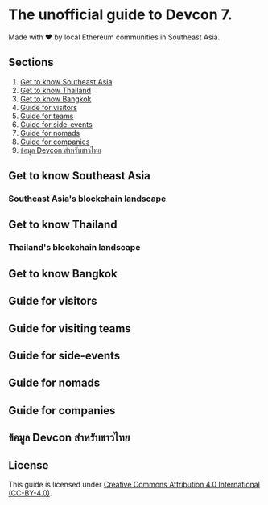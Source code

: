 # The unofficial guide to Devcon 7.

Made with ❤️ by local Ethereum communities in Southeast Asia.

## Sections

1. [Get to know Southeast Asia](#get-to-know-southeast-asia)
1. [Get to know Thailand](#get-to-know-thailand)
1. [Get to know Bangkok](#get-to-know-bangkok)
1. [Guide for visitors](#guide-for-visitors)
1. [Guide for teams](#guide-for-teams)
1. [Guide for side-events](#guide-for-side-events)
1. [Guide for nomads](#guide-for-nomads)
1. [Guide for companies](#guide-for-companies)
1. [ข้อมูล Devcon สำหรับชาวไทย](#ข้อมูล-devcon-สำหรับชาวไทย)

## Get to know Southeast Asia

<!-- @todo #1 Add general overview of Southeast Asia -->

### Southeast Asia's blockchain landscape

<!-- @todo #1 Add Southeast Asia's blockchain landscape -->

## Get to know Thailand

<!-- @todo #1 Add general overview of Thailand -->

### Thailand's blockchain landscape

<!-- @todo #1 Add Thailand's blockchain landscape -->

## Get to know Bangkok

<!-- @todo #1 Add general overview of Bangkok -->

## Guide for visitors

<!-- @todo #1 Add visa information -->
<!-- @todo #1 Add transportation guide -->

## Guide for visiting teams

<!-- @todo #1 Add guide to organizing off-site in Thailand -->

## Guide for side-events

<!-- @todo #1 Add guide to organizing side events in Bangkok -->
<!-- @todo #1 Add guide to organizing side events out of Bangkok -->

## Guide for nomads

<!-- @todo #1 Add visa information for nomads -->

## Guide for companies

<!-- @todo #1 Add info on business registration -->
<!-- @todo #1 Add info on registering a web3 startup business -->
<!-- @todo #1 Add info on applying for BOI company -->

## ข้อมูล Devcon สำหรับชาวไทย

<!-- @todo #1 Add overview of Devcon in Thai language -->

## License

This guide is licensed under [Creative Commons Attribution 4.0 International (CC-BY-4.0)](https://creativecommons.org/licenses/by/4.0/).
